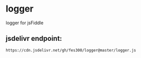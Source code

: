 # logger
logger for jsFiddle
 
 ## jsdelivr endpoint:
 
 `https://cdn.jsdelivr.net/gh/fes300/logger@master/logger.js`
